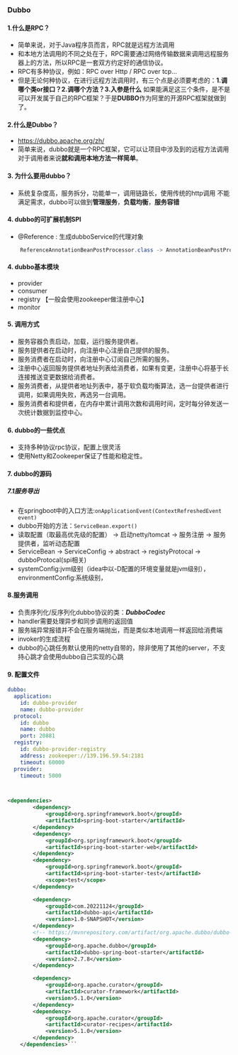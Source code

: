 ### Dubbo
 #### 1.什么是RPC？

- 简单来说，对于Java程序员⽽⾔，RPC就是远程⽅法调⽤
- 和本地方法调用的不同之处在于，RPC需要通过网络传输数据来调用远程服务器上的方法，所以RPC是一套双方约定好的通信协议。
- RPC有多种协议，例如：RPC over Http / RPC over tcp...
- 但是无论何种协议，在进行远程方法调用时，有三个点是必须要考虑的：**1.调哪个类or接口？2.调哪个方法？3.入参是什么**
如果能满足这三个条件，是不是可以开发属于自己的RPC框架？于是**DUBBO**作为阿里的开源RPC框架就做到了。

#### 2.什么是Dubbo？

- https://dubbo.apache.org/zh/
- 简单来说，dubbo就是一个RPC框架，它可以让项目中涉及到的远程方法调用对于调用者来说**就和调用本地方法一样简单**。

#### 3. 为什么要用dubbo？

- 系统复杂度高，服务拆分，功能单一，调用链路长，使用传统的http调用
不能满足需求，dubbo可以做到**管理服务**，**负载均衡**，**服务容错**

#### 4. dubbo的可扩展机制SPI

- @Reference : 生成dubboService的代理对象

```java
    ReferenceAnnotationBeanPostProcessor.class -> AnnotationBeanPostProcessor.class -> doGetInjectedBean()
```

#### 4. dubbo基本模块

- provider
- consumer
- registry 【一般会使用zookeeper做注册中心】
- monitor

#### 5. 调用方式

- 服务容器负责启动，加载，运行服务提供者。
- 服务提供者在启动时，向注册中心注册自己提供的服务。
- 服务消费者在启动时，向注册中心订阅自己所需的服务。
- 注册中心返回服务提供者地址列表给消费者，如果有变更，注册中心将基于长连接推送变更数据给消费者。
- 服务消费者，从提供者地址列表中，基于软负载均衡算法，选一台提供者进行调用，如果调用失败，再选另一台调用。
- 服务消费者和提供者，在内存中累计调用次数和调用时间，定时每分钟发送一次统计数据到监控中心。

#### 6. dubbo的一些优点

- 支持多种协议rpc协议，配置上很灵活
- 使用Netty和Zookeeper保证了性能和稳定性。

#### 7. dubbo的源码

##### 7.1服务导出 
- 在springboot中的入口方法:```onApplicationEvent(ContextRefreshedEvent event)```
- dubbo开始的方法：```ServiceBean.export()```
- 读取配置（取最高优先级的配置） -> 启动netty/tomcat -> 服务注册 -> 服务提供者，监听动态配置
- ServiceBean -> ServiceConfig -> abstract -> registyProtocal -> dubboProtocal(spi相关)
- systemConfig:jvm级别（idea中以-D配置的环境变量就是jvm级别），environmentConfig:系统级别，

#### 8.服务调用

- 负责序列化/反序列化dubbo协议的类：***DubboCodec***
- handler需要处理异步和同步调用的返回值
- 服务端异常报错并不会在服务端抛出，而是类似本地调用一样返回给消费端
- invoker的生成流程 
- dubbo的心跳任务默认使用的netty自带的，除非使用了其他的server，不支持心跳才会使用dubbo自己实现的心跳

#### 9. 配置文件

```yml
dubbo:
  application:
    id: dubbo-provider
    name: dubbo-provider
  protocol:
    id: dubbo
    name: dubbo
    port: 20881
  registry:
    id: dubbo-provider-registry
    address: zookeeper://139.196.59.54:2181
    timeout: 60000
  provider:
    timeout: 5000
```

```xml


<dependencies>
        <dependency>
            <groupId>org.springframework.boot</groupId>
            <artifactId>spring-boot-starter</artifactId>
        </dependency>
        <dependency>
            <groupId>org.springframework.boot</groupId>
            <artifactId>spring-boot-starter-web</artifactId>
        </dependency>
        <dependency>
            <groupId>org.springframework.boot</groupId>
            <artifactId>spring-boot-starter-test</artifactId>
            <scope>test</scope>
        </dependency>

        <dependency>
            <groupId>com.20221124</groupId>
            <artifactId>dubbo-api</artifactId>
            <version>1.0-SNAPSHOT</version>
        </dependency>
        <!-- https://mvnrepository.com/artifact/org.apache.dubbo/dubbo-spring-boot-starter -->
        <dependency>
            <groupId>org.apache.dubbo</groupId>
            <artifactId>dubbo-spring-boot-starter</artifactId>
            <version>2.7.8</version>
        </dependency>

        <dependency>
            <groupId>org.apache.curator</groupId>
            <artifactId>curator-framework</artifactId>
            <version>5.1.0</version>
        </dependency>
        <dependency>
            <groupId>org.apache.curator</groupId>
            <artifactId>curator-recipes</artifactId>
            <version>5.1.0</version>
        </dependency>
    </dependencies>```




